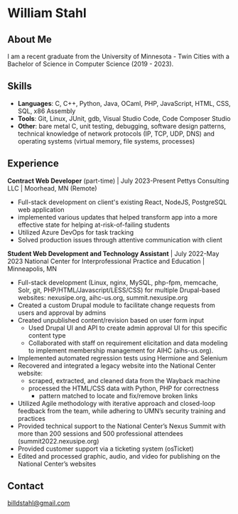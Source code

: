 # William Stahl

## About Me
I am a recent graduate from the University of Minnesota - Twin Cities with a Bachelor of Science in Computer Science (2019 - 2023).

## Skills
- **Languages**: C, C++, Python, Java, OCaml, PHP, JavaScript, HTML, CSS, SQL, x86 Assembly
- **Tools**: Git, Linux, JUnit, gdb, Visual Studio Code, Code Composer Studio
- **Other**: bare metal C, unit testing, debugging, software design patterns, technical knowledge of network protocols (IP, TCP, UDP, DNS) and operating systems (virtual memory, file systems, processes)


## Experience
**Contract Web Developer** (part-time) | July 2023-Present
Pettys Consulting LLC | Moorhead, MN (Remote)
- Full-stack development on client's existing React, NodeJS, PostgreSQL web application
- implemented various updates that helped transform app into a more effective state for helping at-risk-of-failing students
- Utilized Azure DevOps for task tracking
- Solved production issues through attentive communication with client

**Student Web Development and Technology Assistant** | July 2022-May 2023
National Center for Interprofessional Practice and Education | Minneapolis, MN
- Full-stack development (Linux, nginx, MySQL, php-fpm, memcache, Solr, git,
PHP/HTML/Javascript/LESS/CSS) for multiple Drupal-based websites: nexusipe.org,
aihc-us.org, summit.nexusipe.org
- Created a custom Drupal module to facilitate change requests from users and approval by
admins
- Created unpublished content/revision based on user form input
   - Used Drupal UI and API to create admin approval UI for this specific content type
   - Collaborated with staff on requirement elicitation and data modeling to implement
membership management for AIHC (aihs-us.org).
- Implemented automated regression tests using Hermione and Selenium
- Recovered and integrated a legacy website into the National Center website:
   - scraped, extracted, and cleaned data from the Wayback machine
   - processed the HTML/CSS data with Python, PHP for correctness
      - pattern matched to locate and fix/remove broken links
- Utilized Agile methodology with iterative approach and closed-loop feedback from the team,
while adhering to UMN’s security training and practices
- Provided technical support to the National Center’s Nexus Summit with more than 200
sessions and 500 professional attendees (summit2022.nexusipe.org)
- Provided customer support via a ticketing system (osTicket)
- Edited and processed graphic, audio, and video for publishing on the National Center’s
websites

## Contact
billdstahl@gmail.com



<!---
Will-Stahl/Will-Stahl is a ✨ special ✨ repository because its `README.md` (this file) appears on your GitHub profile.
You can click the Preview link to take a look at your changes.
--->
